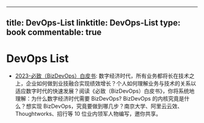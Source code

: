 
---
title: DevOps-List
linktitle: DevOps-List
type: book
commentable: true
---

# DevOps List

- [2023-必致（BizDevOps）白皮书](https://www.infoq.cn/minibook/lsB8GB2BbvLQj2u5mBKo): 数字经济时代，所有业务都将长在技术之上，企业如何做到业技融合实现绩效增长？个人如何理解业务与技术的关系以适应数字时代的快速发展？阅读《必致（BizDevOps）白皮书》，你将系统地理解：为什么数字经济时代需要 BizDevOps? BizDevOps 的内核究竟是什么？想实现 BizDevOps，究竟要做到哪几步？南京大学、阿里云云效、Thoughtworks、招行等 10 位业内领军人物编写，邀你共享。

    